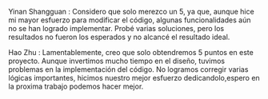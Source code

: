 
Yinan Shangguan : 
Considero que solo merezco un 5, ya que, aunque hice mi mayor esfuerzo para modificar el código, 
algunas funcionalidades aún no se han logrado implementar. Probé varias soluciones, pero los resultados no fueron los esperados y no alcancé el resultado ideal.

Hao Zhu :
Lamentablemente, creo que solo obtendremos 5 puntos en este proyecto. 
Aunque invertimos mucho tiempo en el diseño, tuvimos problemas en la implementación del código. No logramos corregir varias lógicas importantes, 
hicimos nuestro mejor esfuerzo dedicandolo,espero en la proxima trabajo podemos hacer mejor.
